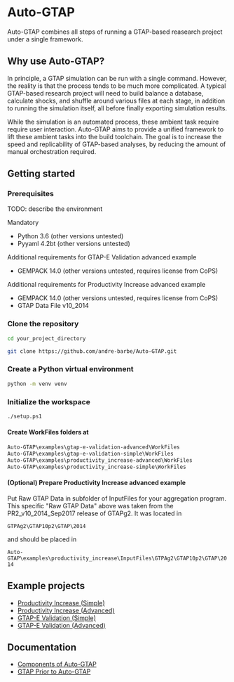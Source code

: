 # Auto-GTAP

Auto-GTAP combines all steps of running a GTAP-based reasearch project under a single framework.

## Why use Auto-GTAP?

In principle, a GTAP simulation can be run with a single command. However, the reality is that the process tends to be much more complicated. A typical GTAP-based research project will need to build balance a database, calculate shocks, and shuffle around various files at each stage, in addition to running the simulation itself, all before finally exporting simulation results.

While the simulation is an automated process, these ambient task require require user interaction. Auto-GTAP aims to provide a unified framework to lift these ambient tasks into the build toolchain. The goal is to increase the speed and replicability of GTAP-based analyses, by reducing the amount of manual orchestration required.

## Getting started

### Prerequisites

TODO: describe the environment

Mandatory
- Python 3.6 (other versions untested)
- Pyyaml 4.2bt (other versions untested)

Additional requirements for GTAP-E Validation advanced example
- GEMPACK 14.0 (other versions untested, requires license from CoPS)

Additional requirements for Productivity Increase advanced example
- GEMPACK 14.0 (other versions untested, requires license from CoPS)
- GTAP Data File v10_2014 
 
### Clone the repository 
 
 ```bash
cd your_project_directory

git clone https://github.com/andre-barbe/Auto-GTAP.git
```

### Create a Python virtual environment
 
```bash
python -m venv venv 
```

### Initialize the workspace

```bash
./setup.ps1
```

#### Create WorkFiles folders at

```bash
Auto-GTAP\examples\gtap-e-validation-advanced\WorkFiles
Auto-GTAP\examples\gtap-e-validation-simple\WorkFiles
Auto-GTAP\examples\productivity_increase-advanced\WorkFiles
Auto-GTAP\examples\productivity_increase-simple\WorkFiles
```

#### (Optional) Prepare Productivity Increase advanced example

Put Raw GTAP Data in subfolder of InputFiles for your aggregation program. This specific "Raw GTAP Data" above was taken from the PR2_v10_2014_Sep2017 release of GTAPg2. It was located in 

``GTPAg2\GTAP10p2\GTAP\2014``

and should be placed in

``Auto-GTAP\examples\productivity_increase\InputFiles\GTPAg2\GTAP10p2\GTAP\2014``

## Example projects

- [Productivity Increase (Simple)](examples/productivity-increase-simple)
- [Productivity Increase (Advanced)](examples/productivity-increase-advanced)
- [GTAP-E Validation (Simple)](examples/gtap-e-validation-simple)
- [GTAP-E Validation (Advanced)](examples/gtap-e-validation-advanced)

## Documentation

- [Components of Auto-GTAP](docs/components-of-auto-gtap.md)
- [GTAP Prior to Auto-GTAP](docs/gtap-prior-to-auto-gtap.md)